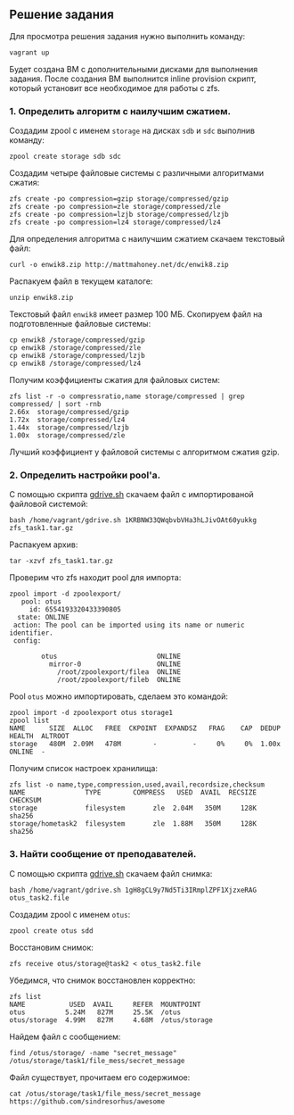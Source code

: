 ## Решение задания

Для просмотра решения задания нужно выполнить команду:

```
vagrant up
```

Будет создана ВМ с дополнительными дисками для выполнения задания.
После создания ВМ выполнится inline provision скрипт, который установит все необходимое для работы с zfs.

### 1. Определить алгоритм с наилучшим сжатием.

Создадим zpool с именем `storage` на дисках `sdb` и `sdc` выполнив команду:

```
zpool create storage sdb sdc
```

Создадим четыре файловые системы с различными алгоритмами сжатия:

```
zfs create -po compression=gzip storage/compressed/gzip
zfs create -po compression=zle storage/compressed/zle
zfs create -po compression=lzjb storage/compressed/lzjb
zfs create -po compression=lz4 storage/compressed/lz4
```

Для определения алгоритма с наилучшим сжатием скачаем текстовый файл: 

```
curl -o enwik8.zip http://mattmahoney.net/dc/enwik8.zip
```

Распакуем файл в текущем каталоге:

```
unzip enwik8.zip
```

Текстовый файл `enwik8` имеет размер 100 МБ.
Скопируем файл на подготовленные файловые системы:

```
cp enwik8 /storage/compressed/gzip
cp enwik8 /storage/compressed/zle
cp enwik8 /storage/compressed/lzjb
cp enwik8 /storage/compressed/lz4
```

Получим коэффициенты сжатия для файловых систем:

```
zfs list -r -o compressratio,name storage/compressed | grep compressed/ | sort -rnb
2.66x  storage/compressed/gzip
1.72x  storage/compressed/lz4
1.44x  storage/compressed/lzjb
1.00x  storage/compressed/zle
```

Лучший коэффициент у файловой системы с алгоритмом сжатия gzip.

### 2. Определить настройки pool'а.

С помощью скрипта [gdrive.sh](./gdrive.sh) скачаем файл с импортированой файловой системой:

```
bash /home/vagrant/gdrive.sh 1KRBNW33QWqbvbVHa3hLJivOAt60yukkg zfs_task1.tar.gz
```

Распакуем архив:

```
tar -xzvf zfs_task1.tar.gz
```

Проверим что zfs находит pool для импорта:

```
zpool import -d zpoolexport/
   pool: otus
     id: 6554193320433390805
  state: ONLINE
 action: The pool can be imported using its name or numeric identifier.
 config:

        otus                         ONLINE
          mirror-0                   ONLINE
            /root/zpoolexport/filea  ONLINE
            /root/zpoolexport/fileb  ONLINE
```

Pool `otus` можно импортировать, сделаем это командой:

```
zpool import -d zpoolexport otus storage1
zpool list
NAME      SIZE  ALLOC   FREE  CKPOINT  EXPANDSZ   FRAG    CAP  DEDUP    HEALTH  ALTROOT
storage   480M  2.09M   478M        -         -     0%     0%  1.00x    ONLINE  -
```

Получим список настроек хранилища:

```
zfs list -o name,type,compression,used,avail,recordsize,checksum
NAME               TYPE        COMPRESS   USED  AVAIL  RECSIZE   CHECKSUM
storage            filesystem       zle  2.04M   350M     128K     sha256
storage/hometask2  filesystem       zle  1.88M   350M     128K     sha256
```

### 3. Найти сообщение от преподавателей.

С помощью скрипта [gdrive.sh](./gdrive.sh) cкачаем файл снимка:

```
bash /home/vagrant/gdrive.sh 1gH8gCL9y7Nd5Ti3IRmplZPF1XjzxeRAG otus_task2.file
```

Создадим zpool с именем `otus`:

```
zpool create otus sdd
```

Восстановим снимок:

```
zfs receive otus/storage@task2 < otus_task2.file
```

Убедимся, что снимок восстановлен корректно:

```
zfs list
NAME           USED  AVAIL     REFER  MOUNTPOINT
otus          5.24M   827M     25.5K  /otus
otus/storage  4.99M   827M     4.68M  /otus/storage
```

Найдем файл с сообщением:

```
find /otus/storage/ -name "secret_message"
/otus/storage/task1/file_mess/secret_message
```

Файл существует, прочитаем его содержимое:

```
cat /otus/storage/task1/file_mess/secret_message
https://github.com/sindresorhus/awesome
```